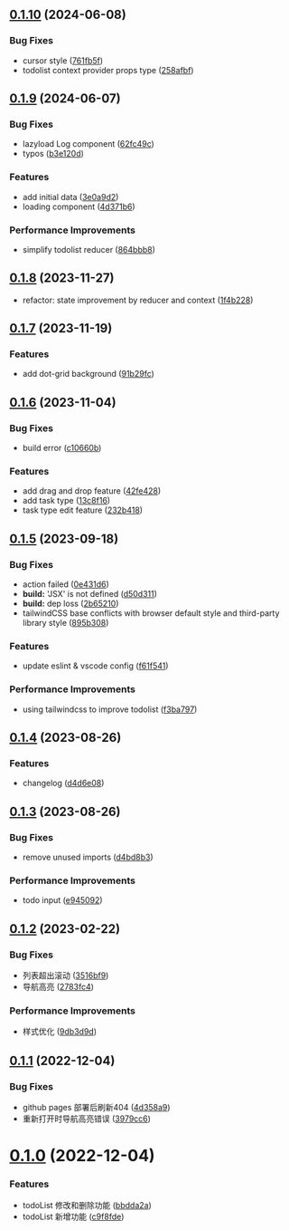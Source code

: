 ## [0.1.10](https://github.com/bohecola/naive-todo/compare/v0.1.9...v0.1.10) (2024-06-08)


### Bug Fixes

* cursor style ([761fb5f](https://github.com/bohecola/naive-todo/commit/761fb5f2e40ae2db3efe6d84e6dc7a9d1f3159fc))
* todolist context provider props type ([258afbf](https://github.com/bohecola/naive-todo/commit/258afbf3c468c8b2667276016074070a70ecefa6))



## [0.1.9](https://github.com/bohecola/naive-todo/compare/v0.1.8...v0.1.9) (2024-06-07)


### Bug Fixes

* lazyload Log component ([62fc49c](https://github.com/bohecola/naive-todo/commit/62fc49ca87c7aa9d581872ea8fb5f410ea0ed577))
* typos ([b3e120d](https://github.com/bohecola/naive-todo/commit/b3e120dd7dae13e7579aeb5c7e87a01a92c8a73d))


### Features

* add initial data ([3e0a9d2](https://github.com/bohecola/naive-todo/commit/3e0a9d229fbdb31290915f76c9dbb97586b62542))
* loading component ([4d371b6](https://github.com/bohecola/naive-todo/commit/4d371b691ee608dc2065b3828ec7b38df41cc710))


### Performance Improvements

* simplify todolist reducer ([864bbb8](https://github.com/bohecola/naive-todo/commit/864bbb80f1f5ef58f7a3ada97d0726665aae0616))



## [0.1.8](https://github.com/bohecola/naive-todo/compare/v0.1.7...v0.1.8) (2023-11-27)

* refactor: state improvement by reducer and context ([1f4b228](https://github.com/bohecola/naive-todo/commit/1f4b228eaf657d882a1b73df566253e591157ff1))

## [0.1.7](https://github.com/bohecola/naive-todo/compare/v0.1.6...v0.1.7) (2023-11-19)


### Features

* add dot-grid background ([91b29fc](https://github.com/bohecola/naive-todo/commit/91b29fc9c2bbb1c80b59d10a4a2f5d558e85b2e4))



## [0.1.6](https://github.com/bohecola/naive-todo/compare/v0.1.5...v0.1.6) (2023-11-04)


### Bug Fixes

* build error ([c10660b](https://github.com/bohecola/naive-todo/commit/c10660b05e158e8f89324e036a1d760cb9b7d004))


### Features

* add drag and drop feature ([42fe428](https://github.com/bohecola/naive-todo/commit/42fe428ce147159b190c62192422bda60065bba3))
* add task type ([13c8f16](https://github.com/bohecola/naive-todo/commit/13c8f1630b5548ffbbc9e0f035bda28732fc56d1))
* task type edit feature ([232b418](https://github.com/bohecola/naive-todo/commit/232b41838f47540a60c52fdb1b4ff41b48e5e2fd))



## [0.1.5](https://github.com/bohecola/naive-todo/compare/v0.1.4...v0.1.5) (2023-09-18)


### Bug Fixes

* action failed ([0e431d6](https://github.com/bohecola/naive-todo/commit/0e431d6cc901615392d274f1b09288e678a9c95d))
* **build:** 'JSX' is not defined ([d50d311](https://github.com/bohecola/naive-todo/commit/d50d3114f90fc2f574a18f5f657a8b1234697fd8))
* **build:** dep loss ([2b65210](https://github.com/bohecola/naive-todo/commit/2b652100b930de414e6a675214ecbd3ded0a5e24))
* tailwindCSS base conflicts with browser default style and third-party library style ([895b308](https://github.com/bohecola/naive-todo/commit/895b308613b7229ef9e6845e3a99bacdb17469a4))


### Features

* update eslint \& vscode config ([f61f541](https://github.com/bohecola/naive-todo/commit/f61f541b6fed66c2a988b51497bc3f4a315c8058))


### Performance Improvements

* using tailwindcss to improve todolist ([f3ba797](https://github.com/bohecola/naive-todo/commit/f3ba7973185baf2cbac3bd8e67eda4e73312c325))



## [0.1.4](https://github.com/bohecola/naive-todo/compare/v0.1.3...v0.1.4) (2023-08-26)


### Features

* changelog ([d4d6e08](https://github.com/bohecola/naive-todo/commit/d4d6e08c2fea2773ea4d68a47266d30e8722a1f6))



## [0.1.3](https://github.com/bohecola/naive-todo/compare/v0.1.2...v0.1.3) (2023-08-26)


### Bug Fixes

* remove unused imports ([d4bd8b3](https://github.com/bohecola/naive-todo/commit/d4bd8b31d6b21d7c1a2d000d7b5f1fe463b3ab2b))


### Performance Improvements

* todo input ([e945092](https://github.com/bohecola/naive-todo/commit/e9450927a74561de9093cb034ed3fc640dbec3a7))



## [0.1.2](https://github.com/bohecola/naive-todo/compare/v0.1.1...v0.1.2) (2023-02-22)


### Bug Fixes

* 列表超出滚动 ([3516bf9](https://github.com/bohecola/naive-todo/commit/3516bf97c391c77a5bf21c8801509983fedc575a))
* 导航高亮 ([2783fc4](https://github.com/bohecola/naive-todo/commit/2783fc4674a8ba83611c08a483837aa5a7ae5a86))


### Performance Improvements

* 样式优化 ([9db3d9d](https://github.com/bohecola/naive-todo/commit/9db3d9d91419ac98aa2342b86195bddbc80188b6))



## [0.1.1](https://github.com/bohecola/naive-todo/compare/v0.1.0...v0.1.1) (2022-12-04)


### Bug Fixes

* github pages 部署后刷新404 ([4d358a9](https://github.com/bohecola/naive-todo/commit/4d358a9334b5fb2b80fb121ac4642764090d6e75))
* 重新打开时导航高亮错误 ([3979cc6](https://github.com/bohecola/naive-todo/commit/3979cc6c52c7261f8dfc2571b81f70ddd35e7ef1))



# [0.1.0](https://github.com/bohecola/naive-todo/compare/c9f8fdeb6dd6f9cbec792cb3a5de12b2d895861e...v0.1.0) (2022-12-04)


### Features

* todoList 修改和删除功能 ([bbdda2a](https://github.com/bohecola/naive-todo/commit/bbdda2a64e224145745fde4bb5054235c32c6c5e))
* todoList 新增功能 ([c9f8fde](https://github.com/bohecola/naive-todo/commit/c9f8fdeb6dd6f9cbec792cb3a5de12b2d895861e))



